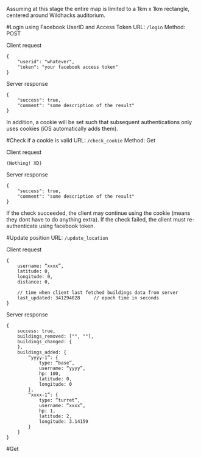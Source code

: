 Assuming at this stage the entire map is limited to a 1km x 1km rectangle, centered around Wildhacks auditorium.

#Login using Facebook UserID and Access Token
URL: `/login`
Method: POST

Client request
```
{
    "userid": "whatever",
    "token": "your facebook access token"
}
```

Server response
```
{
    "success": true,
    "comment": "some description of the result"
}
```
In addition, a cookie will be set such that subsequent authentications only uses cookies (iOS automatically adds them).

#Check if a cookie is valid
URL: `/check_cookie`
Method: Get

Client request
```
(Nothing! XD)
```

Server response
```
{
    "success": true,
    "comment": "some description of the result"
}

```
If the check succeeded, the client may continue using the cookie (means they dont have to do anything extra).
If the check failed, the client must re-authenticate using facebook token.

#Update position
URL: `/update_location`

Client request
```
{
	username: “xxxx”,
	latitude: 0,
	longitude: 0,
	distance: 0,

	// time when client last fetched buildings data from server
	last_updated: 341294028		// epoch time in seconds
}
```

Server response
```
{
	success: true,
	buildings_removed: ["", ""],
	buildings_changed: {
	},
	buildings_added: {
		“yyyy-1”: {
			type: “base”,
			username: “yyyy”,
			hp: 100,
			latitude: 0,
			longitude: 0
		},
		“xxxx-1”: {
			type: “turret”,
			username: “xxxx”,
			hp: 1,
			latitude: 2,
			longitude: 3.14159
		}
	}
}
```

#Get 
